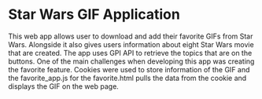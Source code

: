# Star Wars GIF Application

This web app allows user to download and add their favorite GIFs from Star Wars. Alongside it also gives users information about 
eight Star Wars movie that are created. The app uses GPI API to retrieve the topics that are on the buttons. One of the main challenges
when developing this app was creating the favorite feature. Cookies were used to store information of the GIF and the favorite_app.js for the 
favorite.html pulls the data from the cookie and displays the GIF on the web page.

